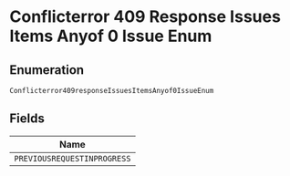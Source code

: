 
# Conflicterror 409 Response Issues Items Anyof 0 Issue Enum

## Enumeration

`Conflicterror409responseIssuesItemsAnyof0IssueEnum`

## Fields

| Name |
|  --- |
| `PREVIOUSREQUESTINPROGRESS` |


